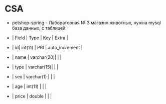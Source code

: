 # CSA
 - petshop-spring - Лабораторная № 3 магазин животных, нужна mysql база данных, c таблицей:

- | Field | Type       | Key | Extra          |


- | id| int(11)        | PRI | auto_increment |

- | name  | varchar(20)|     |                |

- | type  | varchar(15)|     |                |

- | sex   | varchar(1) |     |                |

- | age   | int(11)    |     |                |

- | price | double     |     |                |


